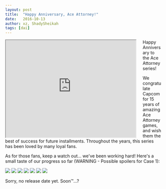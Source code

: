 ```yaml
---
layout: post
title:  "Happy Anniversary, Ace Attorney!"
date:   2016-10-13
author: xz, ShadySheikah
tags: [dai]
---
```


<div style="float: left; margin-right: 20px;">
    <iframe width="420" height="315" src="https://www.youtube.com/watch?v=Q2iKItpVoyo">
    </iframe>
</div>

Happy Anniversary to the Ace Attorney series!

We congratulate Capcom for 15 years of amazing Ace Attorney games, and wish them the best of success for future installments. Throughout the years, this series has been loved by many loyal fans.

As for those fans, keep a watch out... we've been working hard! Here's a small taste of our progress so far (WARNING - Possible spoilers for Case 1):

<img src="http://i.imgur.com/Y2C5EdJ.png">

<img src="http://i.imgur.com/vPi9ira.png">

<img src="http://i.imgur.com/6DZqgeI.png">

<img src="http://i.imgur.com/lkl5yNs.png">

<img src="http://i.imgur.com/NVbQv9h.png">

<img src="http://i.imgur.com/W0jXY33.png">

<img src="http://i.imgur.com/qWSqbNE.png">

Sorry, no release date yet. Soon™...? 
